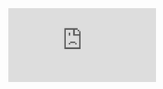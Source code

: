 <iframe src="https://tryhackme.com/api/v2/badges/public-profile?userPublicId=3183294" style='border:none;'></iframe>
